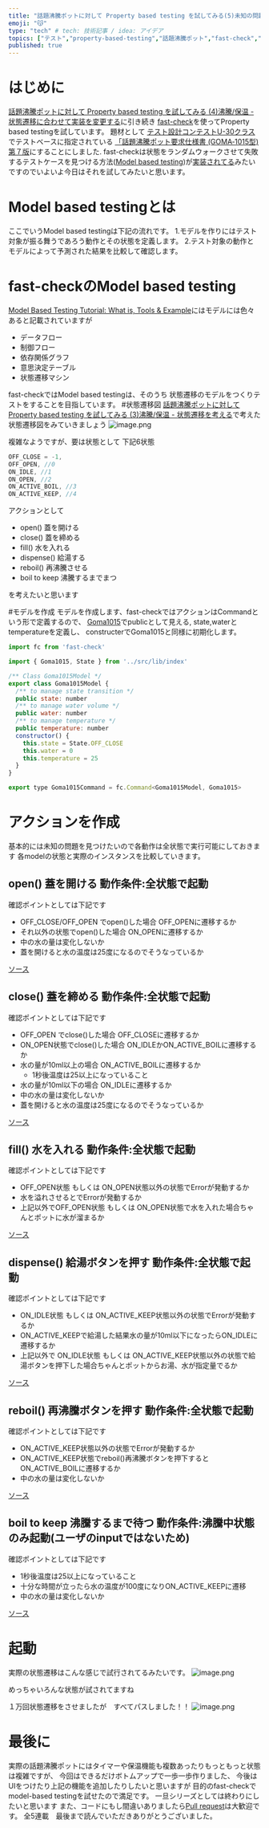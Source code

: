 ```yaml
---
title: "話題沸騰ポットに対して Property based testing を試してみる(5)未知の問題を探す"
emoji: "😽"
type: "tech" # tech: 技術記事 / idea: アイデア
topics: ["テスト","property-based-testing","話題沸騰ポット","fast-check","model-based-testing"]
published: true
---
```


# はじめに
[話題沸騰ポットに対して Property based testing を試してみる (4)沸騰/保温 - 状態遷移に合わせて実装を変更する](https://qiita.com/freddiefujiwara/items/bc9ae3dd8970cd595c14)に引き続き
[fast-check](https://github.com/dubzzz/fast-check)を使ってProperty based testingを試しています。
題材として
[テスト設計コンテストU-30クラス](http://aster.or.jp/business/contest/rulebooku30.html)でテストベースに指定されている
[「話題沸騰ポット要求仕様書 (GOMA‐1015型) 第７版](http://www.sessame.jp/workinggroup/WorkingGroup2/POT_Specification.htm)にすることにしました.
fast-checkは状態をランダムウォークさせて失敗するテストケースを見つける方法([Model based testing](https://www.guru99.com/model-based-testing-tutorial.html))が[実装されてる](https://github.com/dubzzz/fast-check/tree/master/example/004-stateMachine/musicPlayer)みたいですのでいよいよ今日はそれを試してみたいと思います。

# Model based testingとは
ここでいうModel based testingは下記の流れです。
1.モデルを作りにはテスト対象が振る舞うであろう動作とその状態を定義します。
2.テスト対象の動作とモデルによって予測された結果を比較して確認します。

# fast-checkのModel based testing
[Model Based Testing Tutorial: What is, Tools & Example](https://www.guru99.com/model-based-testing-tutorial.html)にはモデルには色々あると記載されていますが

- データフロー
- 制御フロー
- 依存関係グラフ
- 意思決定テーブル
- 状態遷移マシン

fast-checkではModel based testingは、そのうち
状態遷移のモデルをつくりテストをすることを目指しています。
#状態遷移図
[話題沸騰ポットに対して Property based testing を試してみる (3)沸騰/保温 - 状態遷移を考える](https://qiita.com/freddiefujiwara/items/076cbe57cab936b54fc3)で考えた状態遷移図をみていきましょう
![image.png](https://qiita-image-store.s3.ap-northeast-1.amazonaws.com/0/1817/373dba8d-4b24-707e-478e-a3a71ab61716.png)

複雑なようですが、要は状態として
下記6状態

```JavaScript
OFF_CLOSE = -1,
OFF_OPEN, //0
ON_IDLE, //1
ON_OPEN, //2
ON_ACTIVE_BOIL, //3
ON_ACTIVE_KEEP, //4
```

アクションとして

- open() 蓋を開ける
- close() 蓋を締める
- fill() 水を入れる
- dispense() 給湯する
- reboil() 再沸騰させる
- boil to keep 沸騰するまでまつ

を考えたいと思います

#モデルを作成
モデルを作成します、fast-checkではアクションはCommandという形で定義するので、
[Goma1015](https://raw.githubusercontent.com/freddiefujiwara/goma-1015/master/src/lib/index.ts)でpublicとして見える, state,waterとtemperatureを定義し、
constructerでGoma1015と同様に初期化します。

```JavaScript
import fc from 'fast-check'

import { Goma1015, State } from '../src/lib/index'

/** Class Goma1015Model */
export class Goma1015Model {
  /** to manage state transition */
  public state: number
  /** to manage water volume */
  public water: number
  /** to manage temperature */
  public temperature: number
  constructor() {
    this.state = State.OFF_CLOSE
    this.water = 0
    this.temperature = 25
  }
}

export type Goma1015Command = fc.Command<Goma1015Model, Goma1015>
```

# アクションを作成
基本的には未知の問題を見つけたいので各動作は全状態で実行可能にしておきます
各modelの状態と実際のインスタンスを比較していきます。

## open() 蓋を開ける 動作条件:全状態で起動
確認ポイントとしては下記です

- OFF_CLOSE/OFF_OPEN でopen()した場合 OFF_OPENに遷移するか
- それ以外の状態でopen()した場合 ON_OPENに遷移するか
- 中の水の量は変化しないか
- 蓋を開けると水の温度は25度になるのでそうなっているか

[ソース](https://raw.githubusercontent.com/freddiefujiwara/goma-1015/feature/model-based/model_based/OpenCommand.ts)
## close() 蓋を締める 動作条件:全状態で起動
確認ポイントとしては下記です

- OFF_OPEN でclose()した場合 OFF_CLOSEに遷移するか
- ON_OPEN状態でclose()した場合 ON_IDLEかON_ACTIVE_BOILに遷移するか
 - 水の量が10ml以上の場合 ON_ACTIVE_BOILに遷移するか
    - 1秒後温度は25以上になっていること
 - 水の量が10ml以下の場合 ON_IDLEに遷移するか
- 中の水の量は変化しないか
- 蓋を開けると水の温度は25度になるのでそうなっているか

[ソース](https://raw.githubusercontent.com/freddiefujiwara/goma-1015/feature/model-based/model_based/CloseCommand.ts)
## fill() 水を入れる 動作条件:全状態で起動
確認ポイントとしては下記です

- OFF_OPEN状態 もしくは ON_OPEN状態以外の状態でErrorが発動するか
- 水を溢れさせるとでErrorが発動するか
- 上記以外でOFF_OPEN状態 もしくは ON_OPEN状態で水を入れた場合ちゃんとポットに水が溜まるか

[ソース](https://raw.githubusercontent.com/freddiefujiwara/goma-1015/feature/model-based/model_based/FillCommand.ts)
## dispense() 給湯ボタンを押す 動作条件:全状態で起動
確認ポイントとしては下記です

- ON_IDLE状態 もしくは ON_ACTIVE_KEEP状態以外の状態でErrorが発動するか
- ON_ACTIVE_KEEPで給湯した結果水の量が10ml以下になったらON_IDLEに遷移するか
- 上記以外で ON_IDLE状態 もしくは ON_ACTIVE_KEEP状態以外の状態で給湯ボタンを押下した場合ちゃんとポットからお湯、水が指定量でるか

[ソース](https://raw.githubusercontent.com/freddiefujiwara/goma-1015/feature/model-based/model_based/DispenseCommand.ts)
## reboil() 再沸騰ボタンを押す 動作条件:全状態で起動
確認ポイントとしては下記です

- ON_ACTIVE_KEEP状態以外の状態でErrorが発動するか
- ON_ACTIVE_KEEP状態でreboil()再沸騰ボタンを押下するとON_ACTIVE_BOILに遷移するか
- 中の水の量は変化しないか

[ソース](https://raw.githubusercontent.com/freddiefujiwara/goma-1015/feature/model-based/model_based/ReboilCommand.ts)
## boil to keep 沸騰するまで待つ 動作条件:沸騰中状態のみ起動(ユーザのinputではないため)
確認ポイントとしては下記です

- 1秒後温度は25以上になっていること
- 十分な時間が立ったら水の温度が100度になりON_ACTIVE_KEEPに遷移
- 中の水の量は変化しないか

[ソース](https://raw.githubusercontent.com/freddiefujiwara/goma-1015/feature/model-based/model_based/BoilToKeepCommand.ts)

# 起動
実際の状態遷移はこんな感じで試行されてるみたいです。
![image.png](https://qiita-image-store.s3.ap-northeast-1.amazonaws.com/0/1817/e14bacd8-11dd-124a-6b9d-dd39876a4345.png)

めっちゃいろんな状態が試されてますね

１万回状態遷移をさせましたが　すべてパスしました！！
![image.png](https://qiita-image-store.s3.ap-northeast-1.amazonaws.com/0/1817/4668dd3f-2f0b-7398-9725-07f381a9d6ff.png)


# 最後に
実際の話題沸騰ポットにはタイマーや保温機能も複数あったりもっともっと状態は複雑ですが、
今回はできるだけボトムアップで一歩一歩作りました、
今後はUIをつけたり上記の機能を追加したりしたいと思いますが
目的のfast-checkでmodel-based testingを試せたので満足です。
一旦シリーズとしては終わりにしたいと思います
また、コードにもし間違いありましたら[Pull request](https://github.com/freddiefujiwara/goma-1015)は大歓迎です。
全5連載　最後まで読んでいただきありがとうございました。
